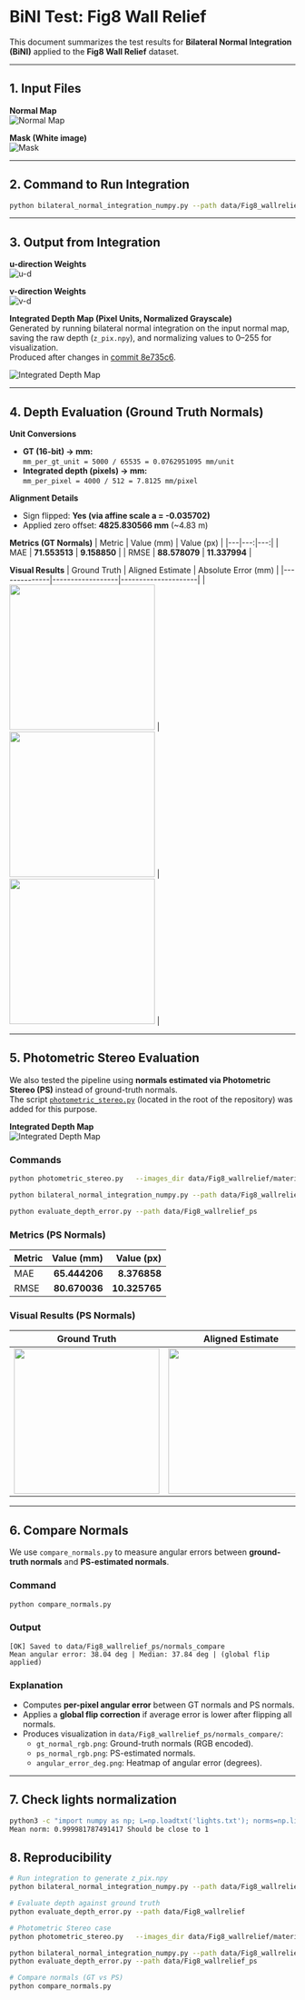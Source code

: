 # BiNI Test: Fig8 Wall Relief

This document summarizes the test results for **Bilateral Normal Integration (BiNI)** applied to the **Fig8 Wall Relief** dataset.

---

## 1. Input Files

**Normal Map**  
![Normal Map](data/Fig8_wallrelief/normal_map.png)

**Mask (White image)**  
![Mask](data/Fig8_wallrelief/mask.png)

---

## 2. Command to Run Integration

```bash
python bilateral_normal_integration_numpy.py --path data/Fig8_wallrelief/
```

---

## 3. Output from Integration

**u-direction Weights**  
![u-d](data/Fig8_wallrelief/wu_k_2.png)

**v-direction Weights**  
![v-d](data/Fig8_wallrelief/wv_k_2.png)

**Integrated Depth Map (Pixel Units, Normalized Grayscale)**  
Generated by running bilateral normal integration on the input normal map, saving the raw depth (`z_pix.npy`), and normalizing values to 0–255 for visualization.  
Produced after changes in [commit 8e735c6](https://github.com/MrzAhmadi/bilateral_normal_integration_testing/commit/8e735c67aeba2b0bc1a9c0b0050d3c3c1de33968).

![Integrated Depth Map](data/Fig8_wallrelief/z_pix.png)

---

## 4. Depth Evaluation (Ground Truth Normals)

**Unit Conversions**
- **GT (16-bit) → mm:**  
  `mm_per_gt_unit = 5000 / 65535 = 0.0762951095 mm/unit`
- **Integrated depth (pixels) → mm:**  
  `mm_per_pixel = 4000 / 512 = 7.8125 mm/pixel`

**Alignment Details**
- Sign flipped: **Yes (via affine scale a = -0.035702)**
- Applied zero offset: **4825.830566 mm** (~4.83 m)

**Metrics (GT Normals)**
| Metric | Value (mm) | Value (px) |
|---|---:|---:|
| MAE | **71.553513** | **9.158850** |
| RMSE | **88.578079** | **11.337994** |

**Visual Results**
| Ground Truth | Aligned Estimate | Absolute Error (mm) |
|--------------|------------------|---------------------|
| <img src="data/Fig8_wallrelief/eval_results/gt_mm_norm.png" width="256"/> | <img src="data/Fig8_wallrelief/eval_results/est_mm_aligned_norm.png" width="256"/> | <img src="data/Fig8_wallrelief/eval_results/error_mm_abs.png" width="256"/> |

---

## 5. Photometric Stereo Evaluation

We also tested the pipeline using **normals estimated via Photometric Stereo (PS)** instead of ground-truth normals.  
The script [`photometric_stereo.py`](photometric_stereo.py) (located in the root of the repository) was added for this purpose.

**Integrated Depth Map**  
![Integrated Depth Map](data/Fig8_wallrelief_ps/z_pix.png)

### Commands

```bash
python photometric_stereo.py   --images_dir data/Fig8_wallrelief/material_4   --lights data/Fig8_wallrelief/lights.txt   --mask data/Fig8_wallrelief/mask.png   --shadows_dir data/Fig8_wallrelief/shadows   --out_dir data/Fig8_wallrelief_ps   --copy_from data/Fig8_wallrelief

python bilateral_normal_integration_numpy.py --path data/Fig8_wallrelief_ps

python evaluate_depth_error.py --path data/Fig8_wallrelief_ps
```

### Metrics (PS Normals)
| Metric | Value (mm) | Value (px) |
|---|---:|---:|
| MAE | **65.444206** | **8.376858** |
| RMSE | **80.670036** | **10.325765** |

### Visual Results (PS Normals)
| Ground Truth | Aligned Estimate | Absolute Error (mm) |
|--------------|------------------|---------------------|
| <img src="data/Fig8_wallrelief_ps/eval_results/gt_mm_norm.png" width="256"/> | <img src="data/Fig8_wallrelief_ps/eval_results/est_mm_aligned_norm.png" width="256"/> | <img src="data/Fig8_wallrelief_ps/eval_results/error_mm_abs.png" width="256"/> |

---

## 6. Compare Normals

We use `compare_normals.py` to measure angular errors between **ground-truth normals** and **PS-estimated normals**.

### Command
```bash
python compare_normals.py
```

### Output
```
[OK] Saved to data/Fig8_wallrelief_ps/normals_compare
Mean angular error: 38.04 deg | Median: 37.84 deg | (global flip applied)
```

### Explanation
- Computes **per-pixel angular error** between GT normals and PS normals.
- Applies a **global flip correction** if average error is lower after flipping all normals.
- Produces visualization in `data/Fig8_wallrelief_ps/normals_compare/`:
  - `gt_normal_rgb.png`: Ground-truth normals (RGB encoded).
  - `ps_normal_rgb.png`: PS-estimated normals.
  - `angular_error_deg.png`: Heatmap of angular error (degrees).

---

## 7. Check lights normalization
```bash
python3 -c "import numpy as np; L=np.loadtxt('lights.txt'); norms=np.linalg.norm(L, axis=1); print('Mean norm:', np.mean(norms), 'Should be close to 1')"
Mean norm: 0.999981787491417 Should be close to 1
```

## 8. Reproducibility

```bash
# Run integration to generate z_pix.npy
python bilateral_normal_integration_numpy.py --path data/Fig8_wallrelief

# Evaluate depth against ground truth
python evaluate_depth_error.py --path data/Fig8_wallrelief

# Photometric Stereo case
python photometric_stereo.py   --images_dir data/Fig8_wallrelief/material_4   --lights data/Fig8_wallrelief/lights.txt   --mask data/Fig8_wallrelief/mask.png   --shadows_dir data/Fig8_wallrelief/shadows   --out_dir data/Fig8_wallrelief_ps   --copy_from data/Fig8_wallrelief

python bilateral_normal_integration_numpy.py --path data/Fig8_wallrelief_ps
python evaluate_depth_error.py --path data/Fig8_wallrelief_ps

# Compare normals (GT vs PS)
python compare_normals.py
```